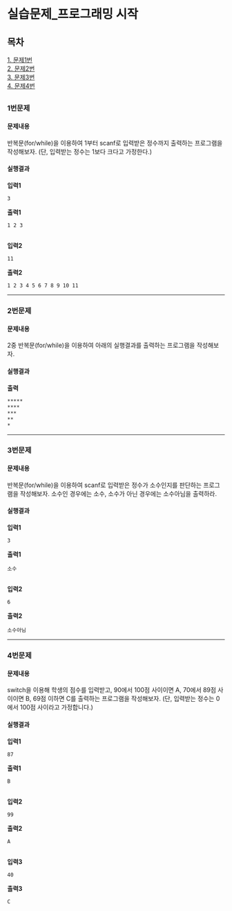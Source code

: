 # 실습문제_프로그래밍 시작
## 목차
[1. 문제1번](#1번문제)  
[2. 문제2번](#2번문제)  
[3. 문제3번](#3번문제)  
[4. 문제4번](#4번문제)  
##
### 1번문제
#### 문제내용
반복문(for/while)을 이용하여 1부터 scanf로 입력받은 정수까지 출력하는 프로그램을 작성해보자. (단, 입력받는 정수는 1보다 크다고 가정한다.)
#### 실행결과
**입력1**
```
3
```
**출력1**
```
1 2 3
```
##
**입력2**
```
11
```
**출력2**
```
1 2 3 4 5 6 7 8 9 10 11
```
-----------
### 2번문제
#### 문제내용
2중 반복문(for/while)을 이용하여 아래의 실행결과를 출력하는 프로그램을 작성해보자.
#### 실행결과
**출력**
```
*****
****
***
**
*
```
-----------
### 3번문제
#### 문제내용
반복문(for/while)을 이용하여 scanf로 입력받은 정수가 소수인지를 판단하는 프로그램을 작성해보자. 소수인 경우에는 소수, 소수가 아닌 경우에는 소수아님을 출력하라.
#### 실행결과
**입력1**
```
3
```
**출력1**
```
소수
```
##
**입력2**
```
6
```
**출력2**
```
소수아님
```
-----------
### 4번문제
#### 문제내용
switch을 이용해 학생의 점수를 입력받고, 90에서 100점 사이이면 A, 70에서 89점 사이이면 B, 69점 이하면 C를 출력하는 프로그램을 작성해보자. (단, 입력받는 정수는 0에서 100점 사이라고 가정합니다.)
#### 실행결과
**입력1**
```
87
```
**출력1**
```
B
```
##
**입력2**
```
99
```
**출력2**
```
A
```
##
**입력3**
```
40
```
**출력3**
```
C
```
